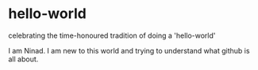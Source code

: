 # hello-world
celebrating the time-honoured tradition of doing a 'hello-world'


I am Ninad. I am new to this world and trying to understand what github is all about.

